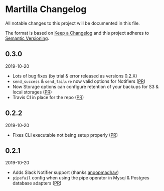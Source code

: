 # Martilla Changelog

All notable changes to this project will be documented in this file.

The format is based on [Keep a Changelog](http://keepachangelog.com/) and this project adheres to [Semantic Versioning](http://semver.org/).

## 0.3.0
2019-10-20

- Lots of bug fixes (by trial & error released as versions 0.2.X)
- `send_success` & `send_failure` now valid options for Notifiers ([PR](https://github.com/fdoxyz/martilla/pull/13))
- Now Storage options can configure retention of your backups for S3 & local storages ([PR](https://github.com/fdoxyz/martilla/pull/11))
- Travis CI in place for the repo ([PR](https://github.com/fdoxyz/martilla/pull/10))

## 0.2.2
2019-10-20

- Fixes CLI executable not being setup properly ([PR](https://github.com/fdoxyz/martilla/pull/6))

## 0.2.1
2019-10-20

- Adds Slack Notifier support (thanks [anoopmadhav](https://github.com/fdoxyz/martilla/pull/2))
- `pipefail` config when using the pipe operator in Mysql & Postgres database adapters ([PR](https://github.com/fdoxyz/martilla/pull/3))
